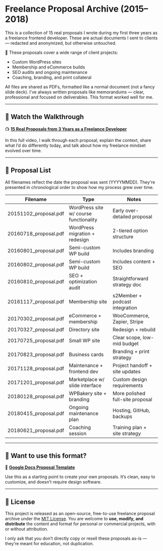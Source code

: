 # Freelance Proposal Archive (2015–2018)

This is a collection of 15 real proposals I wrote during my first three years as a freelance frontend developer. These are actual documents I sent to clients — redacted and anonymized, but otherwise untouched.

🧾 These proposals cover a wide range of client projects:

-   Custom WordPress sites
-   Membership and eCommerce builds
-   SEO audits and ongoing maintenance
-   Coaching, branding, and print collateral

All files are shared as PDFs, formatted like a normal document (not a fancy slide deck). I’ve always written proposals like memorandums — clear, professional and focused on deliverables. This format worked well for me.

---

## 🔗 Watch the Walkthrough

📺 **[15 Real Proposals from 3 Years as a Freelance Developer](https://youtu.be/6AwYzGWCyk4)**

In this full video, I walk through each proposal, explain the context, share what I’d do differently today, and talk about how my freelance mindset evolved over time.

---

## 📄 Proposal List

All filenames reflect the date the proposal was sent (YYYYMMDD). They're presented in chronological order to show how my process grew over time.

| Filename              | Type                                   | Notes                            |
| --------------------- | -------------------------------------- | -------------------------------- |
| 20151102_proposal.pdf | WordPress site w/ course functionality | Early over-detailed proposal     |
| 20160718_proposal.pdf | WordPress migration + redesign         | 2-tiered option structure        |
| 20160801_proposal.pdf | Semi-custom WP build                   | Includes branding                |
| 20160802_proposal.pdf | Semi-custom WP build                   | Includes content + SEO           |
| 20160810_proposal.pdf | SEO + optimization audit               | Straightforward strategy doc     |
| 20161117_proposal.pdf | Membership site                        | s2Member + podcast integration   |
| 20170302_proposal.pdf | eCommerce + membership                 | WooCommerce, Zapier, Stripe      |
| 20170327_proposal.pdf | Directory site                         | Redesign + rebuild               |
| 20170725_proposal.pdf | Small WP site                          | Clear scope, low-mid budget      |
| 20170823_proposal.pdf | Business cards                         | Branding + print strategy        |
| 20171128_proposal.pdf | Maintenance + frontend dev             | Project handoff + site updates   |
| 20171201_proposal.pdf | Marketplace w/ slide interface         | Custom design requirements       |
| 20180128_proposal.pdf | WPBakery site + branding               | More polished full-site proposal |
| 20180415_proposal.pdf | Ongoing maintenance plan               | Hosting, GitHub, backups         |
| 20180621_proposal.pdf | Coaching session                       | Training plan + site strategy    |

---

## 📄 Want to use this format?

📄 **[Google Docs Proposal Template](https://docs.google.com/document/d/1hdwWb-17HA_6tVeH0DszZFFxNRnxv2XImYtuAMKrAEY/edit?usp=sharing)**

Use this as a starting point to create your own proposals. It’s clean, easy to customize, and doesn’t require design software.

---

## 📜 License

This project is released as an open-source, free-to-use freelance proposal archive under the [MIT License](LICENSE.md). You are welcome to **use, modify, and distribute** the content and format for personal or commercial projects, with or without attribution.

I only ask that you don’t directly copy or resell these proposals as-is — they’re meant for education, not duplication.
